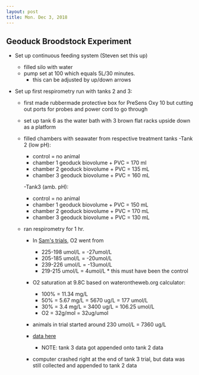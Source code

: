 ```yaml
---
layout: post
title: Mon. Dec 3, 2018
---
```


## Geoduck Broodstock Experiment

- Set up continuous feeding system (Steven set this up)
	- filled silo with water
	- pump set at 100 which equals 5L/30 minutes. 
		- this can be adjusted by up/down arrows

- Set up first respirometry run with tanks 2 and 3:
	- first made rubbermade protective box for PreSens Oxy 10 but cutting out ports for probes and power cord to go through
	- set up tank 6 as the water bath with 3 brown flat racks upside down as a platform 
	- filled chambers with seawater from respective treatment tanks
		-Tank 2 (low pH):
		- control = no animal
		- chamber 1 geoduck biovolume + PVC = 170 ml
		- chamber 2 geoduck biovolume + PVC = 135 mL
		- chamber 3 geoduck biovolume + PVC = 160 mL

		-Tank3 (amb. pH):
		- control = no animal
		- chamber 1 geoduck biovolume + PVC = 150 mL
		- chamber 2 geoduck biovolume + PVC = 170 mL
		- chamber 3 geoduck biovolume + PVC = 130 mL
	
	- ran respirometry for 1 hr. 
		- In [Sam's trials](https://github.com/hputnam/Geoduck_Conditioning/tree/master/RAnalysis/Data/Oxy10_data/All_data_csv), O2 went from 
			- 225-198 umol/L = -27umol/L
			- 205-185 umol/L = -20umol/L
			- 239-226 umol/L = -13umol/L
			- 219-215 umol/L = 4umol/L * this must have been the control

		- O2 saturation at 9.8C based on waterontheweb.org calculator:
			- 100% = 11.34 mg/L
			- 50% = 5.67 mg/L = 5670 ug/L = 177 umol/L
			- 30% = 3.4 mg/L = 3400 ug/L =  106.25 umol/L
			- O2 = 32g/mol = 32ug/umol
		
		- animals in trial started around 230 umol/L = 7360 ug/L

		- [data here](https://github.com/shellywanamaker/P_generosa/tree/master/Broodstock_Respirometry/data/20181203)
			- NOTE: tank 3 data got appended onto tank 2 data
				
		- computer crashed right at the end of tank 3 trial, but data was still collected and appended to tank 2 data

		




